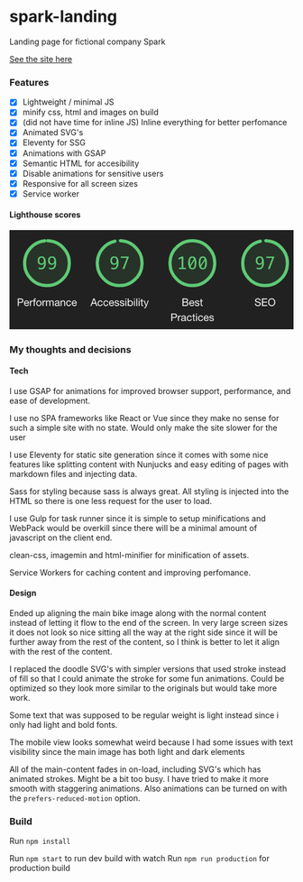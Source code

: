 # spark-landing

Landing page for fictional company Spark

[See the site here](https://nostalgic-lewin-bc81d3.netlify.app/)

### Features

- [x] Lightweight / minimal JS
- [x] minify css, html and images on build
- [x] (did not have time for inline JS) Inline everything for better perfomance
- [x] Animated SVG's
- [x] Eleventy for SSG
- [x] Animations with GSAP
- [x] Semantic HTML for accesibility
- [x] Disable animations for sensitive users
- [x] Responsive for all screen sizes
- [x] Service worker

#### Lighthouse scores

![Lighthouse scores](/lighthouse.png)

### My thoughts and decisions

#### Tech

I use GSAP for animations for improved browser support, performance, and ease of development.

I use no SPA frameworks like React or Vue since they make no sense for such a simple site with no state. Would only make the site slower for the user

I use Eleventy for static site generation since it comes with some nice features like splitting content with Nunjucks and easy editing of pages with markdown files and injecting data.

Sass for styling because sass is always great. All styling is injected into the HTML so there is one less request for the user to load.

I use Gulp for task runner since it is simple to setup minifications and WebPack would be overkill since there will be a minimal amount of javascript on the client end.

clean-css, imagemin and html-minifier for minification of assets.

Service Workers for caching content and improving perfomance.

#### Design

Ended up aligning the main bike image along with the normal content instead of letting it flow to the end of the screen. In very large screen sizes it does not look so nice sitting all the way at the right side since it will be further away from the rest of the content, so I think is better to let it align with the rest of the content.

I replaced the doodle SVG's with simpler versions that used stroke instead of fill so that I could animate the stroke for some fun animations. Could be optimized so they look more similar to the originals but would take more work.

Some text that was supposed to be regular weight is light instead since i only had light and bold fonts.

The mobile view looks somewhat weird because I had some issues with text visibility since the main image has both light and dark elements

All of the main-content fades in on-load, including SVG's which has animated strokes. Might be a bit too busy. I have tried to make it more smooth with staggering animations. Also animations can be turned on with the `prefers-reduced-motion` option.

### Build

Run `npm install`

Run `npm start` to run dev build with watch
Run `npm run production` for production build
